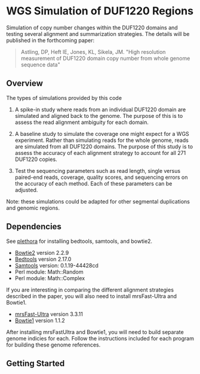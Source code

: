 
# WGS Simulation of DUF1220 Regions

Simulation of copy number changes within the DUF1220 domains and testing several alignment and summarization strategies. The details will be published in the
forthcoming paper:

> Astling, DP, Heft IE, Jones, KL, Sikela, JM. "High resolution measurement of
> DUF1220 domain copy number from whole genome sequence data"

## Overview

The types of simulations provided by this code

1. A spike-in study where reads from an individual DUF1220 domain are simulated and aligned back to the genome. The purpose of this is to assess the read alignment ambiguity for each domain.

2. A baseline study to simulate the coverage one might expect for a WGS experiment. Rather than simulating reads for the whole genome, reads are simulated from all DUF1220 domains. The purpose of this study is to assess the accuracy of each alignment strategy to account for all 271 DUF1220 copies.

3. Test the sequencing parameters such as read length, single versus paired-end reads, coverage, quality scores, and sequencing errors on the accuracy of each method. Each of these parameters can be adjusted.

Note: these simulations could be adapted for other segmental duplications and genomic regions.


## Dependencies

See [plethora](https://github.com/dpastling/plethora) for installing bedtools, samtools, and bowtie2.

- [Bowtie2](http://bowtie-bio.sourceforge.net/bowtie2/index.shtml) version 2.2.9
- [Bedtools](http://bedtools.readthedocs.io/en/latest/) version 2.17.0
- [Samtools](http://samtools.sourceforge.net) version: 0.1.19-44428cd
- Perl module: Math::Random
- Perl module: Math::Complex

If you are interesting in comparing the different alignment strategies described in the paper, you will also need to install mrsFast-Ultra and Bowtie1.

- [mrsFast-Ultra](http://sfu-compbio.github.io/mrsfast/) version 3.3.11
- [Bowtie1](http://bowtie-bio.sourceforge.net/index.shtml) version 1.1.2

After installing mrsFastUltra and Bowtie1, you will need to build separate genome indicies for each. Follow the instructions included for each program for building these genome references.


## Getting Started




